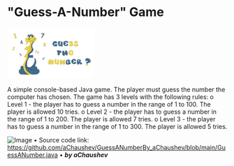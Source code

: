 # "Guess-A-Number" Game
<img alt="Image" width="200px" src="assets/images/GuessANumber-Pic.png"></img>

A simple console-based Java game.
Тhe player must guess the number the computer has chosen.
The game has 3 levels with the following rules:
o	Level 1 - the player has to guess a number in the range of 1 to 100. The player is allowed 10 tries.
o	Level 2 -  the player has to guess a number in the range of 1 to 200. The player is allowed 7 tries.
o	Level 3 -  the player has to guess a number in the range of 1 to 300. The player is allowed 5 tries.

<img alt="Image" width="400px" src="assets/images/RandomSentences – Screenshot.png"></img>
• Source code link: https://github.com/aChaushev/GuessANumberBy_aChaushev/blob/main/GuessANumber.java
• ***by aChaushev***
